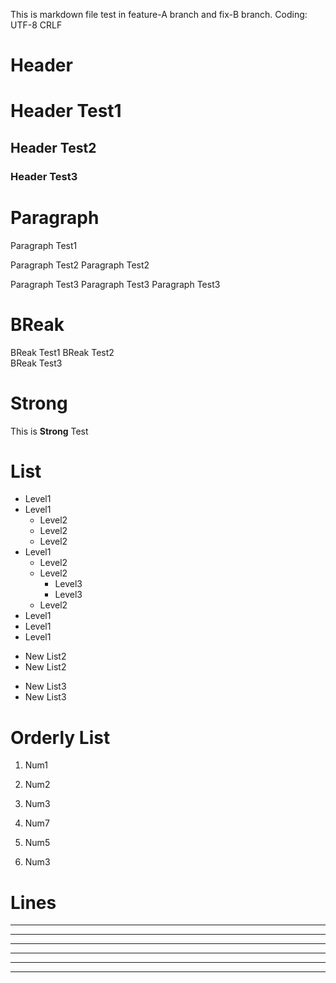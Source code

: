 This is markdown file test in feature-A branch and fix-B branch.
Coding: UTF-8 CRLF

# Header

# Header Test1

## Header Test2

### Header Test3

# Paragraph

Paragraph Test1

Paragraph Test2
Paragraph Test2

Paragraph Test3
Paragraph Test3
Paragraph Test3

# BReak

BReak Test1 
BReak Test2  
BReak Test3   

# Strong

This is **Strong** Test

# List

* Level1
* Level1
  - Level2
  - Level2
  - Level2
* Level1
  - Level2
  - Level2
    + Level3
    + Level3
  - Level2
* Level1
* Level1
* Level1
- New List2
- New List2
+ New List3
+ New List3

# Orderly List

1. Num1
2. Num2
3. Num3

7. Num7
5. Num5
3. Num3

# Lines

***

* * *

*****

- - - 

--------------------------

---
